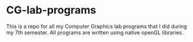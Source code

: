 # CG-lab-programs
This is a repo for all my Computer Graphics lab programs that I did during my 7th semester. All programs are written using native openGL libraries.
